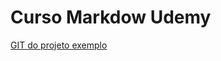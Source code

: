 # Curso Markdow Udemy

[GIT do projeto exemplo](https://github.com/robertoachar/generator-oss-project)